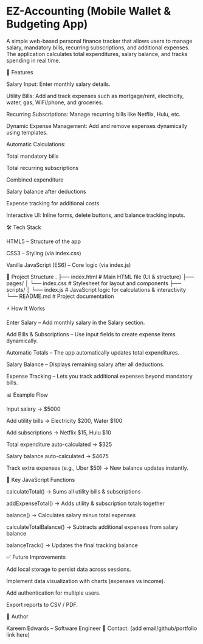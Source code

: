 # EZ-Accounting (Mobile Wallet & Budgeting App)

A simple web-based personal finance tracker that allows users to manage salary, mandatory bills, recurring subscriptions, and additional expenses. The application calculates total expenditures, salary balance, and tracks spending in real time.

🚀 Features

Salary Input: Enter monthly salary details.

Utility Bills: Add and track expenses such as mortgage/rent, electricity, water, gas, WiFi/phone, and groceries.

Recurring Subscriptions: Manage recurring bills like Netflix, Hulu, etc.

Dynamic Expense Management: Add and remove expenses dynamically using templates.

Automatic Calculations:

Total mandatory bills

Total recurring subscriptions

Combined expenditure

Salary balance after deductions

Expense tracking for additional costs

Interactive UI: Inline forms, delete buttons, and balance tracking inputs.

🛠️ Tech Stack

HTML5 – Structure of the app

CSS3 – Styling (via index.css)

Vanilla JavaScript (ES6) – Core logic (via index.js)

📂 Project Structure
.
├── index.html # Main HTML file (UI & structure)
├── pages/
│ └── index.css # Stylesheet for layout and components
├── scripts/
│ └── index.js # JavaScript logic for calculations & interactivity
└── README.md # Project documentation

⚡ How It Works

Enter Salary – Add monthly salary in the Salary section.

Add Bills & Subscriptions – Use input fields to create expense items dynamically.

Automatic Totals – The app automatically updates total expenditures.

Salary Balance – Displays remaining salary after all deductions.

Expense Tracking – Lets you track additional expenses beyond mandatory bills.

📊 Example Flow

Input salary → $5000

Add utility bills → Electricity $200, Water $100

Add subscriptions → Netflix $15, Hulu $10

Total expenditure auto-calculated → $325

Salary balance auto-calculated → $4675

Track extra expenses (e.g., Uber $50) → New balance updates instantly.

🧩 Key JavaScript Functions

calculateTotal() → Sums all utility bills & subscriptions

addExpenseTotal() → Adds utility & subscription totals together

balance() → Calculates salary minus total expenses

calculateTotalBalance() → Subtracts additional expenses from salary balance

balanceTrack() → Updates the final tracking balance

✅ Future Improvements

Add local storage to persist data across sessions.

Implement data visualization with charts (expenses vs income).

Add authentication for multiple users.

Export reports to CSV / PDF.

👤 Author

Kareem Edwards – Software Engineer
📧 Contact: (add email/github/portfolio link here)
